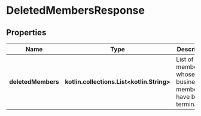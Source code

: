 
# DeletedMembersResponse

## Properties
| Name | Type | Description | Notes |
| ------------ | ------------- | ------------- | ------------- |
| **deletedMembers** | **kotlin.collections.List&lt;kotlin.String&gt;** | List of members whose business membership have been terminated. |  [optional] |



